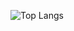 
![Top Langs](https://github-readme-stats.vercel.app/api/top-langs/?username=Rottie89132&hide_progress=true)
